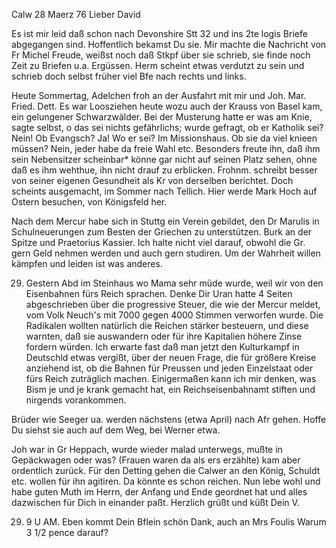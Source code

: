  Calw 28 Maerz 76
Lieber David

Es ist mir leid daß schon nach Devonshire Stt 32 und ins 2te logis Briefe abgegangen sind. Hoffentlich bekamst Du sie. Mir machte die Nachricht von Fr Michel Freude, weißst noch daß Stkpf über sie schrieb, sie finde noch Zeit zu Briefen u.a. Ergüssen. Herm scheint etwas verdutzt zu sein und schrieb doch selbst früher viel Bfe nach rechts und links.

Heute Sommertag, Adelchen froh an der Ausfahrt mit mir und Joh. Mar. Fried. Dett. Es war Loosziehen heute wozu auch der Krauss von Basel kam, ein gelungener Schwarzwälder. Bei der Musterung hatte er was am Knie, sagte selbst, o das sei nichts gefährlichs; wurde gefragt, ob er Katholik sei? Nein! Ob Evangsch? Ja! Wo er sei? Im Missionshaus. Ob sie da viel knieen müssen? Nein, jeder habe da freie Wahl etc. Besonders freute ihn, daß ihm sein Nebensitzer scheinbar* könne gar nicht auf seinen Platz sehen, ohne daß es ihm wehthue, ihn nicht drauf zu erblicken. Frohnm. schreibt besser von seiner eigenen Gesundheit als Kr von derselben berichtet. Doch scheints ausgemacht, im Sommer nach Tellich. Hier werde Mark Hoch auf Ostern besuchen, von Königsfeld her.

Nach dem Mercur habe sich in Stuttg ein Verein gebildet, den Dr Marulis in Schulneuerungen zum Besten der Griechen zu unterstützen. Burk an der Spitze und Praetorius Kassier. Ich halte nicht viel darauf, obwohl die Gr. gern Geld nehmen werden und auch gern studiren. Um der Wahrheit willen kämpfen und leiden ist was anderes.

29. Gestern Abd im Steinhaus wo Mama sehr müde wurde, weil wir von den Eisenbahnen fürs Reich sprachen. Denke Dir Uran hatte 4 Seiten abgeschrieben über die progressive Steuer, die wie der Mercur meldet, vom Volk Neuch's mit 7000 gegen 4000 Stimmen verworfen wurde. Die Radikalen wollten natürlich die Reichen stärker besteuern, und diese warnten, daß sie auswandern oder für ihre Kapitalien höhere Zinse fordern würden. Ich erwarte fast daß man jetzt den Kulturkampf in Deutschld etwas vergißt, über der neuen Frage, die für größere Kreise anziehend ist, ob die Bahnen für Preussen und jeden Einzelstaat oder fürs Reich zuträglich machen. Einigermaßen kann ich mir denken, was Bism je und je krank gemacht hat, ein Reichseisenbahnamt stiften und nirgends vorankommen.

Brüder wie Seeger ua. werden nächstens (etwa April) nach Afr gehen. Hoffe Du siehst sie auch auf dem Weg, bei Werner etwa.

Joh war in Gr Heppach, wurde wieder malad unterwegs, mußte in Gepäckwagen oder was? (Frauen waren da als ers erzählte) kam aber ordentlich zurück. Für den Detting gehen die Calwer an den König, Schuldt etc. wollen für ihn agitiren. Da könnte es schon reichen. Nun lebe wohl und habe guten Muth im Herrn, der Anfang und Ende geordnet hat und alles dazwischen für Dich in einander paßt. Herzlich grüßt und küßt
 Dein V.

29. 9 U AM. Eben kommt Dein Bflein schön Dank, auch an Mrs Foulis Warum 3 1/2 pence darauf?
